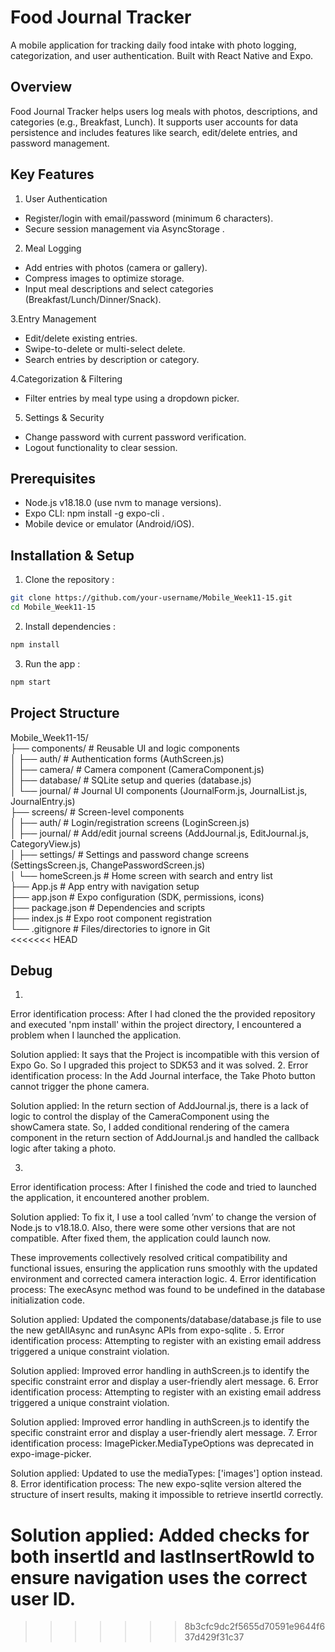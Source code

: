 # Food Journal Tracker

A mobile application for tracking daily food intake with photo logging, categorization, and user authentication. Built with React Native and Expo.

## Overview

Food Journal Tracker helps users log meals with photos, descriptions, and categories (e.g., Breakfast, Lunch). It supports user accounts for data persistence and includes features like search, edit/delete entries, and password management.



## Key Features

1. User Authentication

- Register/login with email/password (minimum 6 characters).
- Secure session management via AsyncStorage .

2. Meal Logging

- Add entries with photos (camera or gallery).
- Compress images to optimize storage.
- Input meal descriptions and select categories (Breakfast/Lunch/Dinner/Snack).

3.Entry Management

- Edit/delete existing entries.
- Swipe-to-delete or multi-select delete.
- Search entries by description or category.

4.Categorization & Filtering

- Filter entries by meal type using a dropdown picker.

5. Settings & Security

- Change password with current password verification.
- Logout functionality to clear session.
## Prerequisites

- Node.js v18.18.0 (use nvm to manage versions).
- Expo CLI: npm install -g expo-cli .
- Mobile device or emulator (Android/iOS).

## Installation & Setup

1. Clone the repository :

```bash
git clone https://github.com/your-username/Mobile_Week11-15.git  
cd Mobile_Week11-15  
```


2. Install dependencies :

```bash
npm install  
```

3. Run the app :

```bash
npm start  
```

## Project Structure

Mobile_Week11-15/  
├── components/          # Reusable UI and logic components  
│   ├── auth/            # Authentication forms (AuthScreen.js)  
│   ├── camera/          # Camera component (CameraComponent.js)  
│   ├── database/        # SQLite setup and queries (database.js)  
│   └── journal/         # Journal UI components (JournalForm.js, JournalList.js, JournalEntry.js)  
├── screens/             # Screen-level components  
│   ├── auth/            # Login/registration screens (LoginScreen.js)  
│   ├── journal/         # Add/edit journal screens (AddJournal.js, EditJournal.js, CategoryView.js)  
│   ├── settings/        # Settings and password change screens (SettingsScreen.js, ChangePasswordScreen.js)  
│   └── homeScreen.js    # Home screen with search and entry list  
├── App.js               # App entry with navigation setup  
├── app.json             # Expo configuration (SDK, permissions, icons)  
├── package.json         # Dependencies and scripts  
├── index.js             # Expo root component registration  
└── .gitignore           # Files/directories to ignore in Git  
<<<<<<< HEAD

## Debug

1. 
Error identification process: After I had cloned the the provided repository and executed 'npm install' within the project directory, I encountered a problem when I launched the application.

Solution applied: It says that the Project is incompatible with this version of Expo Go. So I upgraded this project to SDK53 and it was solved.
2.
Error identification process: In the Add Journal interface, the Take Photo button cannot trigger the phone camera.

Solution applied: In the return section of AddJournal.js, there is a lack of logic to control the display of the CameraComponent using the showCamera state. So, I added conditional rendering of the camera component in the return section of AddJournal.js and handled the callback logic after taking a photo.


3.
Error identification process: After I finished the code and tried to launched the application, it encountered another problem.

Solution applied: To fix it, I use a tool called ’nvm’ to change the version of Node.js to v18.18.0. Also, there were some other versions that are not compatible. After fixed them, the application could launch now.


These improvements collectively resolved critical compatibility and functional issues, ensuring the application runs smoothly with the updated environment and corrected camera interaction logic.
4.
Error identification process: The execAsync method was found to be undefined in the database initialization code.

Solution applied: Updated the components/database/database.js file to use the new getAllAsync and runAsync APIs from expo-sqlite .
5.
Error identification process: Attempting to register with an existing email address triggered a unique constraint violation.

Solution applied: Improved error handling in authScreen.js to identify the specific constraint error and display a user-friendly alert message.
6.
Error identification process: Attempting to register with an existing email address triggered a unique constraint violation.

Solution applied: Improved error handling in authScreen.js to identify the specific constraint error and display a user-friendly alert message.
7.
Error identification process: ImagePicker.MediaTypeOptions was deprecated in expo-image-picker.

Solution applied: Updated to use the mediaTypes: ['images'] option instead.
8.
Error identification process: The new expo-sqlite version altered the structure of insert results, making it impossible to retrieve insertId correctly.

Solution applied: Added checks for both insertId and lastInsertRowId to ensure navigation uses the correct user ID.
=======
>>>>>>> 8b3cfc9dc2f5655d70591e9644f637d429f31c37
